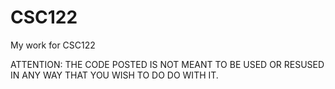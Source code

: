 # CSC122
My work for CSC122

ATTENTION: THE CODE POSTED IS NOT MEANT TO BE USED OR RESUSED IN ANY WAY THAT YOU WISH TO DO DO WITH IT. 
